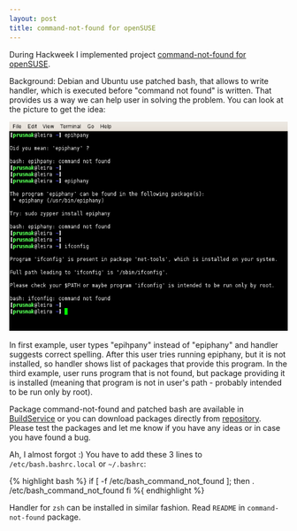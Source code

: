 ```yaml
---
layout: post
title: command-not-found for openSUSE
---
```


During Hackweek I implemented project [command-not-found for openSUSE](http://idea.opensuse.org/content/ideas/command-not-found-for-opensuse).

Background: Debian and Ubuntu use patched bash, that allows to write handler, which is executed before "command not found" is written. That provides us a way we can help user in solving the problem. You can look at the picture to get the idea:

![cnf](/assets/cnf.png)

In first example, user types "epihpany" instead of "epiphany" and handler suggests correct spelling. After this user tries running epiphany, but it is not installed, so handler shows list of packages that provide this program. In the third example, user runs program that is not found, but package providing it is installed (meaning that program is not in user's path - probably intended to be run only by root).

Package command-not-found and patched bash are available in [BuildService](https://build.opensuse.org/project/show?project=home:prusnak:command-not-found) or you can download packages directly from [repository](http://download.opensuse.org/repositories/home:/prusnak:/command-not-found/). Please test the packages and let me know if you have any ideas or in case you have found a bug.

Ah, I almost forgot :) You have to add these 3 lines to `/etc/bash.bashrc.local` or `~/.bashrc`:

{% highlight bash %}
if [ -f /etc/bash_command_not_found ]; then
  . /etc/bash_command_not_found
fi
%{ endhighlight %}

Handler for `zsh` can be installed in similar fashion. Read `README` in `command-not-found` package.
